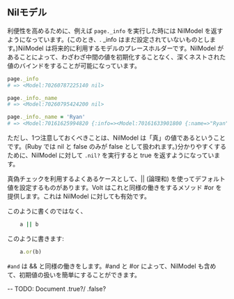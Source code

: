## Nilモデル

利便性を高めるために、例えば ```page._info``` を実行した時には NilModel を返すようになっています。(このとき、. _info はまだ設定されていないものとします。)NilModel は将来的に利用するモデルのプレースホルダーです。NilModel があることによって、わざわざ中間の値を初期化することなく、深くネストされた値のバインドをすることが可能になっています。

```ruby
page._info
# => <Model:70260787225140 nil>

page._info._name
# => <Model:70260795424200 nil>

page._info._name = 'Ryan'
# => <Model:70161625994820 {:info=><Model:70161633901800 {:name=>"Ryan"}>}>
```

ただし、1つ注意しておくべきことは、NilModel は「真」の値であるということです。(Ruby では nil と false のみが false として扱われます。)分かりやすくするために、NilModel に対して ```.nil?``` を実行すると true を返すようになっています。

真偽チェックを利用するよくあるケースとして、|| (論理和) を使ってデフォルト値を設定するものがあります。Volt はこれと同様の働きをするメソッド #or を提供します。これは NilModel に対しても有効です。

このように書くのではなく、

```ruby
    a || b
```

このように書きます:

```ruby
    a.or(b)
```

`#and` は && と同様の働きをします。#and と #or によって、NilModel も含めて、初期値の扱いを簡単にすることができます。

-- TODO: Document .true?/ .false?
